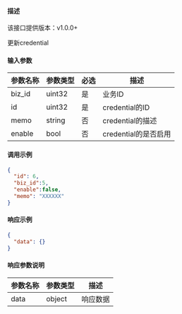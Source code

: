 #### 描述

该接口提供版本：v1.0.0+

更新credential

#### 输入参数

| 参数名称     | 参数类型     | 必选   | 描述             |
| ------------ | ------------ | ------ | ---------------- |
| biz_id    | uint32       | 是     | 业务ID |
| id | uint32 | 是 | credential的ID |
| memo | string | 否 | credential的描述 |
| enable | bool | 否 | credential的是否启用 |

#### 调用示例

```json
{
  "id": 6,
  "biz_id":5,
  "enable":false,
  "memo": "XXXXXX"
}
```

#### 响应示例

```json
{
  "data": {}
}
```

#### 响应参数说明

| 参数名称     | 参数类型   | 描述                           |
| ------------ | ---------- | ------------------------------ |
|       data       |      object      |            响应数据                  |


